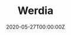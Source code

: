 ---
title: Werdia
summary: A site for collecting vocabularies
tags:
- Fun
date: "2020-05-27T00:00:00Z"

# Optional external URL for project (replaces project detail page).
external_link: "https://werdia.web.app/"

links:
- icon: github
  icon_pack: fab
  name: Fork
  url: https://github.com/amirdeljouyi/my-vocabulary-book
url_code: ""
url_pdf: ""
url_slides: ""
url_video: ""

# Slides (optional).
#   Associate this project with Markdown slides.
#   Simply enter your slide deck's filename without extension.
#   E.g. `slides = "example-slides"` references `content/slides/example-slides.md`.
#   Otherwise, set `slides = ""`.
# slides: example
---